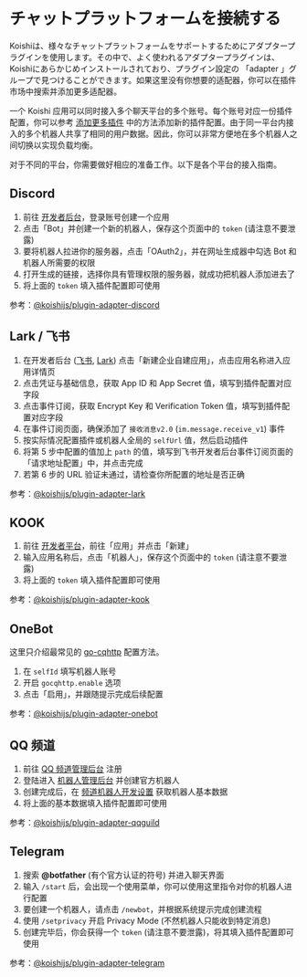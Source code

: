 # チャットプラットフォームを接続する

Koishiは、様々なチャットプラットフォームをサポートするためにアダプタープラグインを使用します。その中で、よく使われるアダプタープラグインは、Koishiにあらかじめインストールされており、プラグイン設定の 「adapter 」グループで見つけることができます。如果这里没有你想要的适配器，你可以在插件市场中搜索并添加更多适配器。

一个 Koishi 应用可以同时接入多个聊天平台的多个账号。每个账号对应一份插件配置，你可以参考 [添加更多插件](./market.md#添加更多插件) 中的方法添加新的插件配置。由于同一平台内接入的多个机器人共享了相同的用户数据。因此，你可以非常方便地在多个机器人之间切换以实现负载均衡。

对于不同的平台，你需要做好相应的准备工作。以下是各个平台的接入指南。

## Discord

1. 前往 [开发者后台](https://discord.com/developers/applications)，登录账号创建一个应用
2. 点击「Bot」并创建一个新的机器人，保存这个页面中的 `token` (请注意不要泄露)
3. 要将机器人拉进你的服务器，点击「OAuth2」，并在网址生成器中勾选 Bot 和机器人所需要的权限
4. 打开生成的链接，选择你具有管理权限的服务器，就成功把机器人添加进去了
5. 将上面的 `token` 填入插件配置即可使用

参考：[@koishijs/plugin-adapter-discord](../../plugins/adapter/discord.md)

## Lark / 飞书

1. 在开发者后台 ([飞书](https://open.feishu.cn/app/), [Lark](https://open.larksuite.com/app/)) 点击「新建企业自建应用」，点击应用名称进入应用详情页
2. 点击凭证与基础信息，获取 App ID 和 App Secret 值，填写到插件配置对应字段
3. 点击事件订阅，获取 Encrypt Key 和 Verification Token 值，填写到插件配置对应字段
4. 在事件订阅页面，确保添加了 `接收消息v2.0` (`im.message.receive_v1`) 事件
5. 按实际情况配置插件或机器人全局的 `selfUrl` 值，然后启动插件
6. 将第 5 步中配置的值加上 `path` 的值，填写到飞书开发者后台事件订阅页面的「请求地址配置」中，并点击完成
7. 若第 6 步的 URL 验证未通过，请检查你所配置的地址是否正确

参考：[@koishijs/plugin-adapter-lark](../../plugins/adapter/lark.md)

## KOOK

1. 前往 [开发者平台](https://developer.kookapp.cn/)，前往「应用」并点击「新建」
2. 输入应用名称后，点击「机器人」，保存这个页面中的 `token` (请注意不要泄露)
3. 将上面的 `token` 填入插件配置即可使用

参考：[@koishijs/plugin-adapter-kook](../../plugins/adapter/kook.md)

## OneBot

这里只介绍最常见的 [go-cqhttp](https://github.com/Mrs4s/go-cqhttp) 配置方法。

1. 在 `selfId` 填写机器人账号
2. 开启 `gocqhttp.enable` 选项
3. 点击「启用」，并跟随提示完成后续配置

参考：[@koishijs/plugin-adapter-onebot](../../plugins/adapter/onebot.md)

## QQ 频道

1. 前往 [QQ 频道管理后台](https://bot.q.qq.com/open/#/type?appType=2) 注册
2. 登陆进入 [机器人管理后台](https://bot.q.qq.com/open/#/botlogin) 并创建官方机器人
3. 创建完成后，在 [频道机器人开发设置](https://bot.q.qq.com/#/developer/developer-setting) 获取机器人基本数据
4. 将上面的基本数据填入插件配置即可使用

参考：[@koishijs/plugin-adapter-qqguild](../../plugins/adapter/qqguild.md)

## Telegram

1. 搜索 **@botfather** (有个官方认证的符号) 并进入聊天界面
2. 输入 `/start` 后，会出现一个使用菜单，你可以使用这里指令对你的机器人进行配置
3. 要创建一个机器人，请点击 `/newbot`，并根据系统提示完成创建流程
4. 使用 `/setprivacy` 开启 Privacy Mode (不然机器人只能收到特定消息)
5. 创建完毕后，你会获得一个 `token` (请注意不要泄露)，将其填入插件配置即可使用

参考：[@koishijs/plugin-adapter-telegram](../../plugins/adapter/telegram.md)
